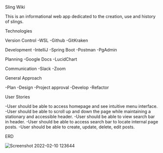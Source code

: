 Sling Wiki

This is an informational web app dedicated to the creation, use and history of slings.

Technologies

Version Control
-WSL
-Github
-GitKraken

Development
-IntelliJ
-Spring Boot
-Postman
-PgAdmin

Planning
-Google Docs
-LucidChart

Communication
-Slack
-Zoom

General Approach

-Plan
-Design
-Project approval
-Develop
-Refactor

User Stories


-User should be able to access homepage and see intuitive menu interface.
-User should be able to scroll up and down the page while maintaining a stationary and accessible header.
-User should be able to view search bar in header.
-User should be able to access search bar to locate internal page posts.
-User should be able to create, update, delete, edit posts.

ERD


![Screenshot 2022-02-10 123644](https://user-images.githubusercontent.com/92329231/153464416-7779a085-5ccd-4707-a482-cae1d8f880f3.png)


